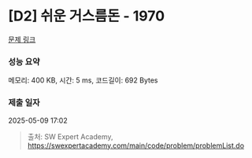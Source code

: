 # [D2] 쉬운 거스름돈 - 1970 

[문제 링크](https://swexpertacademy.com/main/code/problem/problemDetail.do?contestProbId=AV5PsIl6AXIDFAUq) 

### 성능 요약

메모리: 400 KB, 시간: 5 ms, 코드길이: 692 Bytes

### 제출 일자

2025-05-09 17:02



> 출처: SW Expert Academy, https://swexpertacademy.com/main/code/problem/problemList.do